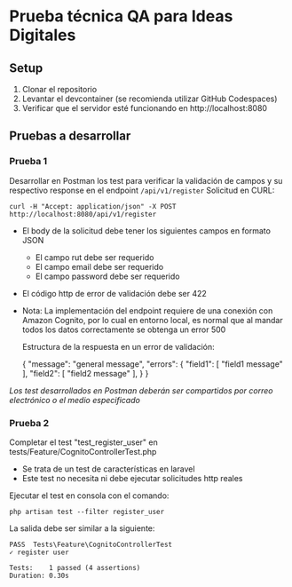 # Prueba técnica QA para Ideas Digitales

## Setup

1. Clonar el repositorio
2. Levantar el devcontainer (se recomienda utilizar GitHub Codespaces)
3. Verificar que el servidor esté funcionando en http://localhost:8080

## Pruebas a desarrollar

### Prueba 1

Desarrollar en Postman los test para verificar la validación de campos y su respectivo response en el endpoint `/api/v1/register`
   Solicitud en CURL:
   ```
   curl -H "Accept: application/json" -X POST http://localhost:8080/api/v1/register
   ```

   - El body de la solicitud debe tener los siguientes campos en formato JSON
     - El campo rut debe ser requerido
     - El campo email debe ser requerido
     - El campo password debe ser requerido
   - El código http de error de validación debe ser 422
   - Nota: La implementación del endpoint requiere de una conexión con Amazon Cognito,
     por lo cual en entorno local, es normal que al mandar todos los datos
     correctamente se obtenga un error 500
     
     Estructura de la respuesta en un error de validación:
     
     {
       "message": "general message",
       "errors": {
         "field1": [
           "field1 message"
         ],
         "field2": [
           "field2 message"
         ],
       }
     }

*Los test desarrollados en Postman deberán ser compartidos por correo electrónico o el medio especificado*

### Prueba 2

Completar el test "test_register_user" en tests/Feature/CognitoControllerTest.php
   - Se trata de un test de características en laravel
   - Este test no necesita ni debe ejecutar solicitudes http reales
   
   Ejecutar el test en consola con el comando:
   ```
   php artisan test --filter register_user
   ```
   
   La salida debe ser similar a la siguiente:
   ```
   PASS  Tests\Feature\CognitoControllerTest
   ✓ register user

   Tests:    1 passed (4 assertions)
   Duration: 0.30s
   ```
